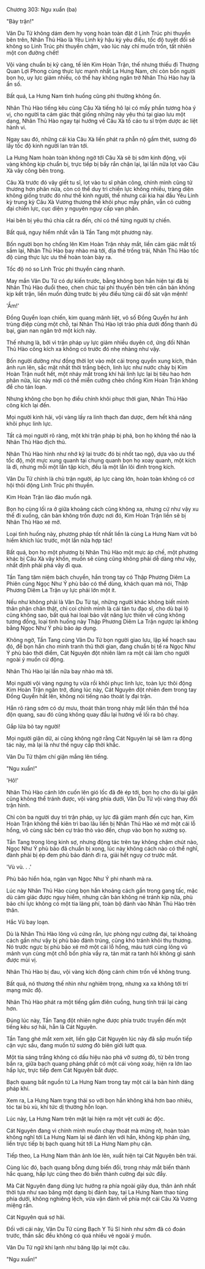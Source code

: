 




Chương 303: Ngu xuẩn (ba)


"Bày trận!"

Vân Du Tử không dám đem hy vọng hoàn toàn đặt ở Linh Trúc phi thuyền bên trên, Nhân Thủ Hào là Yêu Linh kỳ hậu kỳ yêu điểu, tốc độ tuyệt đối sẽ không so Linh Trúc phi thuyền chậm, vào lúc này chỉ muốn trốn, tất nhiên một con đường chết!

Vội vàng chuẩn bị kỹ càng, tế lên Kim Hoàn Trận, thế nhưng thiếu đi Thượng Quan Lợi Phong cùng thực lực mạnh nhất La Hưng Nam, chỉ còn bốn người bọn họ, uy lực giảm nhiều, có thể hay không ngăn trở Nhân Thủ Hào hay là ẩn số.

Bất quá, La Hưng Nam tình huống cũng phi thường không ổn.

Nhân Thủ Hào tiếng kêu cùng Câu Xà tiếng hô lại có mấy phần tương hòa ý vị, cho người ta cảm giác thật giống những này yêu thú tại giao lưu một dạng, Nhân Thủ Hào ngay tại hướng về Câu Xà tố cáo tu sĩ trộm dược ác liệt hành vi.

Ngay sau đó, những cái kia Câu Xà liền phát ra phẫn nộ gầm thét, sương đỏ lấy tốc độ kinh người lan tràn tới.

La Hưng Nam hoàn toàn không ngờ tới Câu Xà sẽ bị sớm kinh động, vội vàng không kịp chuẩn bị, trực tiếp bị bầy rắn chặn lại, lại lần nữa lọt vào Câu Xà vây công bên trong.

Câu Xà trước đó vây giết tu sĩ, lọt vào tu sĩ phản công, chính mình cũng tử thương hơn phân nửa, còn có thể duy trì chiến lực không nhiều, tràng diện không giống trước đó như thế kinh người, thế nhưng cái kia hai đầu Yêu Linh kỳ trung kỳ Câu Xà Vương thương thế khôi phục mấy phần, vẫn có cường đại chiến lực, cục diện y nguyên nguy cấp vạn phần.

Hai bên bị yêu thú chia cắt ra đến, chỉ có thể từng người tự chiến.

Bất quá, nguy hiểm nhất vẫn là Tần Tang một phương này.

Bốn người bọn họ chống lên Kim Hoàn Trận nháy mắt, liền cảm giác mắt tối sầm lại, Nhân Thủ Hào bay nhào mà tới, địa thế trống trải, Nhân Thủ Hào tốc độ cùng thực lực ưu thế hoàn toàn bày ra.

Tốc độ nó so Linh Trúc phi thuyền càng nhanh.

May mắn Vân Du Tử có dự kiến trước, bằng không bọn hắn hiện tại đã bị Nhân Thủ Hào đuổi theo, chen chúc tại phi thuyền bên trên căn bản không kịp kết trận, liền muốn đứng trước bị yêu điểu từng cái đồ sát vận mệnh!

'Ầm!'

Đồng Quyển loạn chiến, kim quang mãnh liệt, vô số Đồng Quyển hư ảnh trùng điệp cùng một chỗ, tại Nhân Thủ Hào lợi trảo phía dưới đồng thanh đủ bại, gian nan ngăn trở một kích này.

Thế nhưng là, bởi vì trận pháp uy lực giảm nhiều duyên cớ, ứng đối Nhân Thủ Hào công kích xa không có trước đó nhẹ nhàng như vậy.

Bốn người dường như đồng thời lọt vào một cái trọng quyền xung kích, thân ảnh run lên, sắc mặt nhất thời trắng bệch, linh lực như nước chảy bị Kim Hoàn Trận nuốt hết, một nháy mắt trong khí hải linh lực lại bị tiêu hao hơn phân nửa, lúc này mới có thể miễn cưỡng chèo chống Kim Hoàn Trận không để cho tán loạn.

Nhưng không cho bọn họ điều chỉnh khôi phục thời gian, Nhân Thủ Hào công kích lại đến.

Mọi người kinh hãi, vội vàng lấy ra linh thạch đan dược, đem hết khả năng khôi phục linh lực.

Tất cả mọi người rõ ràng, một khi trận pháp bị phá, bọn họ không thể nào là Nhân Thủ Hào địch thủ.

Nhân Thủ Hào hình như nhớ kỹ lại trước đó bị nhốt tao ngộ, dựa vào ưu thế tốc độ, một mực xung quanh tại chung quanh bọn họ xoay quanh, một kích là đi, nhưng mỗi một lần tập kích, đều là một lần lôi đình trọng kích.

Vân Du Tử chính là chủ trận người, áp lực càng lớn, hoàn toàn không có cơ hội thôi động Linh Trúc phi thuyền.

Kim Hoàn Trận lảo đảo muốn ngã.

Bọn họ cùng lối ra ở giữa khoảng cách cũng không xa, nhưng cứ như vậy xu thế đi xuống, căn bản không trốn được nơi đó, Kim Hoàn Trận liền sẽ bị Nhân Thủ Hào xé mở.

Loại tình huống này, phương pháp tốt nhất liền là cùng La Hưng Nam vứt bỏ hiềm khích lúc trước, một lần nữa hợp tác!

Bất quá, bọn họ một phương bị Nhân Thủ Hào một mực áp chế, một phương khác bị Câu Xà vây khốn, muốn sẽ cùng cũng không phải dễ dàng như vậy, nhất định phải phá vây đi qua.

Tần Tang tâm niệm bách chuyển, hắn trong tay có Thập Phương Diêm La Phiên cùng Ngọc Như Ý phù bảo có thể dùng, khách quan mà nói, Thập Phương Diêm La Trận uy lực phải lớn một ít.

Nếu như không phải là Vân Du Tử tại, những người khác không biết mình thân phận chân thật, chỉ coi chính mình là cái tán tu đạo sĩ, cho dù bại lộ cũng không sao, bất quá hai loại bảo vật năng lực thiên về cũng không tương đồng, loại tình huống này Thập Phương Diêm La Trận ngược lại không bằng Ngọc Như Ý phù bảo áp dụng.

Không ngờ, Tần Tang cùng Vân Du Tử bọn người giao lưu, lập kế hoạch sau đó, để bọn hắn cho mình tranh thủ thời gian, đang chuẩn bị tế ra Ngọc Như Ý phù bảo thời điểm, Cát Nguyên đột nhiên làm ra một cái làm cho người ngoài ý muốn cử động.

Nhân Thủ Hào lại lần nữa bay nhào mà tới.

Mọi người vội vàng ngưng tụ vừa rồi khôi phục linh lực, toàn lực thôi động Kim Hoàn Trận ngăn trở, đúng lúc này, Cát Nguyên đột nhiên đem trong tay Đồng Quyển hất lên, không nói tiếng nào thoát ly đại trận.

Hắn rõ ràng sớm có dự mưu, thoát thân trong nháy mắt liền thân thể hóa độn quang, sau đó cũng không quay đầu lại hướng về lối ra bỏ chạy.

Gắp lửa bỏ tay người!

Mọi người giận dữ, ai cũng không ngờ rằng Cát Nguyên lại sẽ làm ra động tác này, mà lại là như thế nguy cấp thời khắc.

Vân Du Tử thậm chí giận mắng lên tiếng.

"Ngu xuẩn!"

'Hô!'

Nhân Thủ Hào cánh lớn cuốn lên gió lốc đã đè ép tới, bọn họ cho dù lại giận cũng không thể tránh được, vội vàng phía dưới, Vân Du Tử vội vàng thay đổi trận hình.

Chỉ còn ba người duy trì trận pháp, uy lực đã giảm mạnh đến cực hạn, Kim Hoàn Trận không thể kiên trì bao lâu liền bị Nhân Thủ Hào xé mở một cái lỗ hổng, vô cùng sắc bén cự trảo thò vào đến, chụp vào bọn họ xương sọ.

Tần Tang trong lòng kinh sợ, nhưng động tác trên tay không chậm chút nào, Ngọc Như Ý phù bảo đã chuẩn bị xong, lúc này không cách nào có thể nghĩ, đành phải bị ép đem phù bảo đánh đi ra, giải hết nguy cơ trước mắt.

'Vù vù. . .'

Phù bảo hiển hóa, ngàn vạn Ngọc Như Ý phi nhanh mà ra.

Lúc này Nhân Thủ Hào cùng bọn hắn khoảng cách gần trong gang tấc, mặc dù cảm giác được nguy hiểm, nhưng căn bản không né tránh kịp nữa, phù bảo chi lực không có một tia lãng phí, toàn bộ đánh vào Nhân Thủ Hào trên thân.

Hắc Vũ bay loạn.

Dù là Nhân Thủ Hào lông vũ cứng rắn, lực phòng ngự cường đại, tại khoảng cách gần như vậy bị phù bảo đánh trúng, cũng khó tránh khỏi thụ thương. Nó trước ngực bị phù bảo xé mở một cái lỗ hổng, máu tươi cùng lông vũ mảnh vụn cùng một chỗ bốn phía vẩy ra, tản mát ra tanh hôi không gì sánh được mùi vị.

Nhân Thủ Hào bị đau, vội vàng kích động cánh chim trốn về không trung.

Bất quá, nó thương thế nhìn như nghiêm trọng, nhưng xa xa không tới trí mạng mức độ.

Nhân Thủ Hào phát ra một tiếng gầm điên cuồng, hung tính trái lại càng hơn.

Đúng lúc này, Tần Tang đột nhiên nghe được phía trước truyền đến một tiếng kêu sợ hãi, hẳn là Cát Nguyên.

Tần Tang ghé mắt xem xét, liền gặp Cát Nguyên lúc này đã sắp muốn tiếp cận vực sâu, đang muốn từ sương đỏ biên giới lướt qua.

Một tia sáng trắng không có dấu hiệu nào phá vỡ sương đỏ, từ bên trong bắn ra, giữa bạch quang phảng phất có một cái vòng xoáy, hiện ra lớn lao hấp lực, trực tiếp đem Cát Nguyên bắt được.

Bạch quang bắt nguồn từ La Hưng Nam trong tay một cái la bàn hình dáng pháp khí.

Xem ra, La Hưng Nam trạng thái so với bọn hắn không khá hơn bao nhiêu, tóc tai bù xù, khí tức dị thường hỗn loạn.

Lúc này, La Hưng Nam trên mặt lại hiện ra một vệt cười ác độc.

Cát Nguyên đang vì chính mình muốn chạy thoát mà mừng rỡ, hoàn toàn không nghĩ tới La Hưng Nam lại sẽ đánh lén với hắn, không kịp phản ứng, liền trực tiếp bị bạch quang hút tới La Hưng Nam phụ cận.

Tiếp theo, La Hưng Nam thân ảnh lóe lên, xuất hiện tại Cát Nguyên bên trái.

Cùng lúc đó, bạch quang bỗng dưng biến đổi, trong nháy mắt biến thành hắc quang, hấp lực cũng theo đó biến thành cường đại sức đẩy.

Mà Cát Nguyên đang dùng lực hướng ra phía ngoài giãy dụa, thân ảnh nhất thời tựa như sao băng một dạng bị đánh bay, tại La Hưng Nam thao túng phía dưới, không nghiêng lệch, vừa vặn đánh về phía một cái Câu Xà Vương miệng rắn.

Cát Nguyên quá sợ hãi.

Đối với cái này, Vân Du Tử cùng Bạch Y Tú Sĩ hình như sớm đã có đoán trước, thần sắc đều không có quá nhiều vẻ ngoài ý muốn.

Vân Du Tử ngữ khí lạnh như băng lặp lại một câu.

"Ngu xuẩn!"





